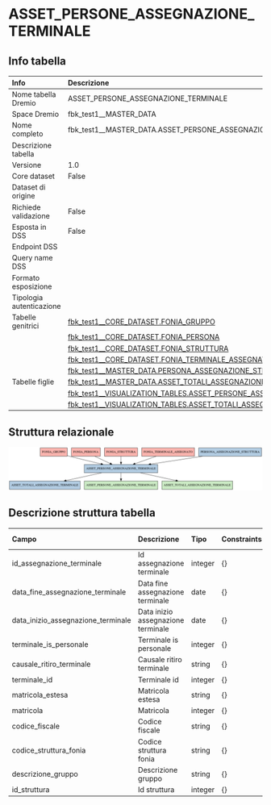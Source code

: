 # ASSET_PERSONE_ASSEGNAZIONE_TERMINALE

## Info tabella

| Info                     | Descrizione                                                                                                                                               |
|:-------------------------|:----------------------------------------------------------------------------------------------------------------------------------------------------------|
| Nome tabella Dremio      | ASSET_PERSONE_ASSEGNAZIONE_TERMINALE                                                                                                                      |
| Space Dremio             | fbk_test1__MASTER_DATA                                                                                                                                    |
| Nome completo            | fbk_test1__MASTER_DATA.ASSET_PERSONE_ASSEGNAZIONE_TERMINALE                                                                                               |
| Descrizione tabella      |                                                                                                                                                           |
| Versione                 | 1.0                                                                                                                                                       |
| Core dataset             | False                                                                                                                                                     |
| Dataset di origine       |                                                                                                                                                           |
| Richiede validazione     | False                                                                                                                                                     |
| Esposta in DSS           | False                                                                                                                                                     |
| Endpoint DSS             |                                                                                                                                                           |
| Query name DSS           |                                                                                                                                                           |
| Formato esposizione      |                                                                                                                                                           |
| Tipologia autenticazione |                                                                                                                                                           |
| Tabelle genitrici        | [fbk_test1__CORE_DATASET.FONIA_GRUPPO](/fbk_test1__CORE_DATASET/FONIA_GRUPPO/markdown.md)                                                                 |
|                          | [fbk_test1__CORE_DATASET.FONIA_PERSONA](/fbk_test1__CORE_DATASET/FONIA_PERSONA/markdown.md)                                                               |
|                          | [fbk_test1__CORE_DATASET.FONIA_STRUTTURA](/fbk_test1__CORE_DATASET/FONIA_STRUTTURA/markdown.md)                                                           |
|                          | [fbk_test1__CORE_DATASET.FONIA_TERMINALE_ASSEGNATO](/fbk_test1__CORE_DATASET/FONIA_TERMINALE_ASSEGNATO/markdown.md)                                       |
|                          | [fbk_test1__MASTER_DATA.PERSONA_ASSEGNAZIONE_STRUTTURA](/fbk_test1__MASTER_DATA/PERSONA_ASSEGNAZIONE_STRUTTURA/markdown.md)                               |
| Tabelle figlie           | [fbk_test1__MASTER_DATA.ASSET_TOTALI_ASSEGNAZIONE_TERMINALE](/fbk_test1__MASTER_DATA/ASSET_TOTALI_ASSEGNAZIONE_TERMINALE/markdown.md)                     |
|                          | [fbk_test1__VISUALIZATION_TABLES.ASSET_PERSONE_ASSEGNAZIONE_TERMINALE](/fbk_test1__VISUALIZATION_TABLES/ASSET_PERSONE_ASSEGNAZIONE_TERMINALE/markdown.md) |
|                          | [fbk_test1__VISUALIZATION_TABLES.ASSET_TOTALI_ASSEGNAZIONE_TERMINALE](/fbk_test1__VISUALIZATION_TABLES/ASSET_TOTALI_ASSEGNAZIONE_TERMINALE/markdown.md)   |

## Struttura relazionale

![ASSET_PERSONE_ASSEGNAZIONE_TERMINALE](./graph_png.png)

## Descrizione struttura tabella

| Campo                              | Descrizione                        | Tipo    | Constraints   | Linked data   | errors   |
|:-----------------------------------|:-----------------------------------|:--------|:--------------|:--------------|:---------|
| id_assegnazione_terminale          | Id assegnazione terminale          | integer | {}            |               | {}       |
| data_fine_assegnazione_terminale   | Data fine assegnazione terminale   | date    | {}            |               | {}       |
| data_inizio_assegnazione_terminale | Data inizio assegnazione terminale | date    | {}            |               | {}       |
| terminale_is_personale             | Terminale is personale             | integer | {}            |               | {}       |
| causale_ritiro_terminale           | Causale ritiro terminale           | string  | {}            |               | {}       |
| terminale_id                       | Terminale id                       | integer | {}            |               | {}       |
| matricola_estesa                   | Matricola estesa                   | string  | {}            |               | {}       |
| matricola                          | Matricola                          | integer | {}            |               | {}       |
| codice_fiscale                     | Codice fiscale                     | string  | {}            |               | {}       |
| codice_struttura_fonia             | Codice struttura fonia             | string  | {}            |               | {}       |
| descrizione_gruppo                 | Descrizione gruppo                 | string  | {}            |               | {}       |
| id_struttura                       | Id struttura                       | integer | {}            |               | {}       |
